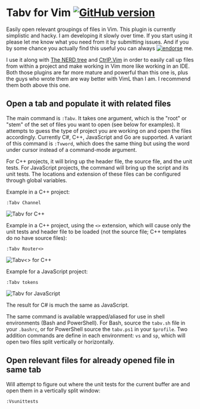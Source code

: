# Tabv for Vim [![GitHub version](https://badge.fury.io/gh/kazark%2Fvim-tabv.svg)](http://badge.fury.io/gh/kazark%2Fvim-tabv)

Easily open relevant groupings of files in Vim. This plugin is currently
simplistic and hacky. I am developing it slowly over time. If you start using it
please let me know what you need from it by submitting issues. And if you by
some chance you actually find this useful you can always
[![endorse](https://api.coderwall.com/kazark/endorsecount.png)](https://coderwall.com/kazark)
me.

I use it along with [The NERD tree](https://github.com/scrooloose/nerdtree) and
[CtrlP.Vim](https://github.com/kien/ctrlp.vim) in order to easily call up files
from within a project and make working in Vim more like working in an IDE. Both
those plugins are far more mature and powerful than this one is, plus the guys
who wrote them are way better with VimL than I am. I recommend them both above
this one.

## Open a tab and populate it with related files
The main command is `:Tabv`. It takes one argument, which is the "root" or
"stem" of the set of files you want to open (see below for examples). It
attempts to guess the type of project you are working on and open the files
accordingly. Currently C#, C++, JavaScript and Go are supported. A variant of
this command is `:Tvword`, which does the same thing but using the word under
cursor instead of a command-mode argument.

For C++ projects, it will bring up the header file, the source file, and the
unit tests. For JavaScript projects, the command will bring up the script and
its unit tests. The locations and extension of these files can be configured
through global variables.

Example in a C++ project:

    :Tabv Channel

![Tabv for C++](http://i.imgur.com/vOyeKyD.png)

Example in a C++ project, using the `<>` extension, which will cause only the
unit tests and header file to be loaded (not the source file; C++ templates do
no have source files):

    :Tabv Router<>

![Tabv<> for C++](http://i.imgur.com/7eR41hi.png)

Example for a JavaScript project:

    :Tabv tokens

![Tabv for JavaScript](http://i.imgur.com/TtEPlbQ.png)

The result for C# is much the same as JavaScript.

The same command is available wrapped/aliased for use in shell environments
(Bash and PowerShell). For Bash, source the `tabv.sh` file in your `.bashrc`, or
for PowerShell source the `tabv.ps1` in your `$profile`. Two addition commands
are define in each environment: `vs` and `sp`, which will open two files split
vertically or horizontally.

## Open relevant files for already opened file in same tab
Will attempt to figure out where the unit tests for the current buffer are and
open them in a vertically split window:

    :Vsunittests
